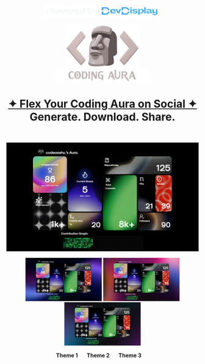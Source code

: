 <div align="center"> 
<a href="https://www.devdisplay.org/" target="_blank"><img src="./public/assets/PoweredByDevDisplay.png" width="300px" /></a>
</div></br>

<div align="center">
    <img src="/public/assets/CodingAura..png" alt="Coding Aura" width="200px" /><br>
    <img src="/public/assets/LetterMark.png" alt="Coding Aura" width="250px" />
  <br><h1 align="center"><a href="https://codingaura.vercel.app/"><strong>✦ Flex Your Coding Aura on Social ✦</strong></a><br>Generate. Download. Share.</h1><br>
</div>
<p align="center">
  <img src="/public/assets/theme0.png" alt="Main Preview" width="600" />
</p>

<p align="center">
  <img src="/public/assets/theme1.png" alt="Theme 1" width="200" />
  <img src="/public/assets/theme2.png" alt="Theme 2" width="200" />
  <img src="/public/assets/theme3.png" alt="Theme 3" width="200" />
</p>

<p align="center">
  <b>Theme 1</b> &nbsp;&nbsp;&nbsp;&nbsp;
  <b>Theme 2</b> &nbsp;&nbsp;&nbsp;&nbsp;
  <b>Theme 3</b> &nbsp;&nbsp;&nbsp;&nbsp;
</p>

